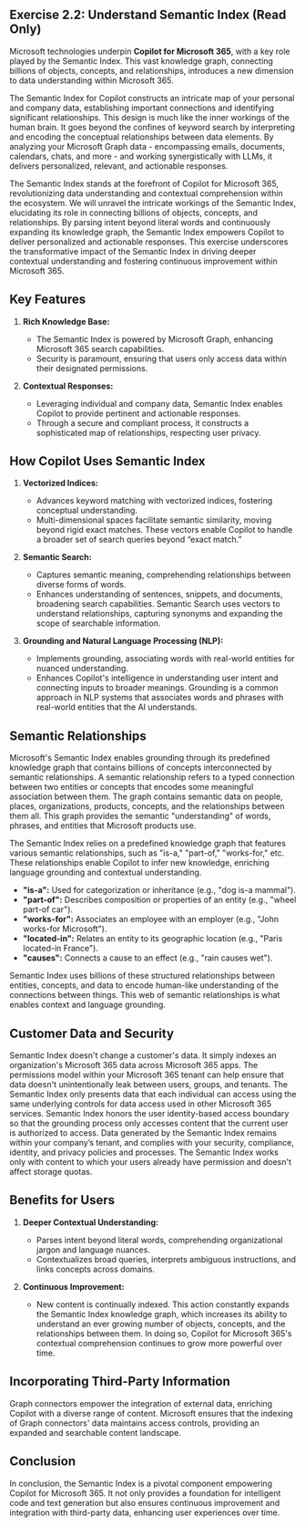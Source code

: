 ## Exercise 2.2: Understand Semantic Index (Read Only)

Microsoft technologies underpin **Copilot for Microsoft 365**, with a key role played by the Semantic Index. This vast knowledge graph, connecting billions of objects, concepts, and relationships, introduces a new dimension to data understanding within Microsoft 365.

The Semantic Index for Copilot constructs an intricate map of your personal and company data, establishing important connections and identifying significant relationships. This design is much like the inner workings of the human brain. It goes beyond the confines of keyword search by interpreting and encoding the conceptual relationships between data elements. By analyzing your Microsoft Graph data - encompassing emails, documents, calendars, chats, and more - and working synergistically with LLMs, it delivers personalized, relevant, and actionable responses.

The Semantic Index stands at the forefront of Copilot for Microsoft 365, revolutionizing data understanding and contextual comprehension within the ecosystem. We will unravel the intricate workings of the Semantic Index, elucidating its role in connecting billions of objects, concepts, and relationships. By parsing intent beyond literal words and continuously expanding its knowledge graph, the Semantic Index empowers Copilot to deliver personalized and actionable responses. This exercise underscores the transformative impact of the Semantic Index in driving deeper contextual understanding and fostering continuous improvement within Microsoft 365.

## Key Features

1. **Rich Knowledge Base:**
   - The Semantic Index is powered by Microsoft Graph, enhancing Microsoft 365 search capabilities.
   - Security is paramount, ensuring that users only access data within their designated permissions.

2. **Contextual Responses:**
   - Leveraging individual and company data, Semantic Index enables Copilot to provide pertinent and actionable responses.
   - Through a secure and compliant process, it constructs a sophisticated map of relationships, respecting user privacy.

## How Copilot Uses Semantic Index

1. **Vectorized Indices:**
   - Advances keyword matching with vectorized indices, fostering conceptual understanding.
   - Multi-dimensional spaces facilitate semantic similarity, moving beyond rigid exact matches. These vectors enable Copilot to handle a broader set of search queries beyond “exact match.”

2. **Semantic Search:**
   - Captures semantic meaning, comprehending relationships between diverse forms of words.
   - Enhances understanding of sentences, snippets, and documents, broadening search capabilities. Semantic Search uses vectors to understand relationships, capturing synonyms and expanding the scope of searchable information.

3. **Grounding and Natural Language Processing (NLP):**
   - Implements grounding, associating words with real-world entities for nuanced understanding.
   - Enhances Copilot's intelligence in understanding user intent and connecting inputs to broader meanings. Grounding is a common approach in NLP systems that associates words and phrases with real-world entities that the AI understands.

## Semantic Relationships

Microsoft's Semantic Index enables grounding through its predefined knowledge graph that contains billions of concepts interconnected by semantic relationships. A semantic relationship refers to a typed connection between two entities or concepts that encodes some meaningful association between them. The graph contains semantic data on people, places, organizations, products, concepts, and the relationships between them all. This graph provides the semantic "understanding" of words, phrases, and entities that Microsoft products use.

The Semantic Index relies on a predefined knowledge graph that features various semantic relationships, such as "is-a," "part-of," "works-for," etc. These relationships enable Copilot to infer new knowledge, enriching language grounding and contextual understanding.

- **"is-a":** Used for categorization or inheritance (e.g., "dog is-a mammal").
- **"part-of":** Describes composition or properties of an entity (e.g., "wheel part-of car").
- **"works-for":** Associates an employee with an employer (e.g., "John works-for Microsoft").
- **"located-in":** Relates an entity to its geographic location (e.g., "Paris located-in France").
- **"causes":** Connects a cause to an effect (e.g., "rain causes wet").

Semantic Index uses billions of these structured relationships between entities, concepts, and data to encode human-like understanding of the connections between things. This web of semantic relationships is what enables context and language grounding.

## Customer Data and Security

Semantic Index doesn't change a customer's data. It simply indexes an organization's Microsoft 365 data across Microsoft 365 apps. The permissions model within your Microsoft 365 tenant can help ensure that data doesn't unintentionally leak between users, groups, and tenants. The Semantic Index only presents data that each individual can access using the same underlying controls for data access used in other Microsoft 365 services. Semantic Index honors the user identity-based access boundary so that the grounding process only accesses content that the current user is authorized to access. Data generated by the Semantic Index remains within your company’s tenant, and complies with your security, compliance, identity, and privacy policies and processes. The Semantic Index works only with content to which your users already have permission and doesn't affect storage quotas.

## Benefits for Users

1. **Deeper Contextual Understanding:**
   - Parses intent beyond literal words, comprehending organizational jargon and language nuances.
   - Contextualizes broad queries, interprets ambiguous instructions, and links concepts across domains.

2. **Continuous Improvement:**
   - New content is continually indexed. This action constantly expands the Semantic Index knowledge graph, which increases its ability to understand an ever growing number of objects, concepts, and the relationships between them. In doing so, Copilot for Microsoft 365's contextual comprehension continues to grow more powerful over time.

## Incorporating Third-Party Information

Graph connectors empower the integration of external data, enriching Copilot with a diverse range of content. Microsoft ensures that the indexing of Graph connectors' data maintains access controls, providing an expanded and searchable content landscape.

## Conclusion

In conclusion, the Semantic Index is a pivotal component empowering Copilot for Microsoft 365. It not only provides a foundation for intelligent code and text generation but also ensures continuous improvement and integration with third-party data, enhancing user experiences over time.
